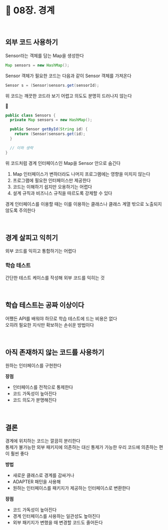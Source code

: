 # 📒 08장. 경계

<br />

## 외부 코드 사용하기

Sensor라는 객체를 담는 Map을 생성한다
```java
Map sensors = new HashMap();
```

Sensor 객체가 필요한 코드는 다음과 같이 Sensor 객체를 가져온다
```java
Sensor s = (Sensor)sensors.get(sensorId);
```
위 코드는 깨끗한 코드라 보기 어렵고 의도도 분명히 드러나지 않는다

🔽

```java
public class Sensors {
  private Map sensors = new HashMap();

  public Sensor getById(String id) {
    return (Sensor)sensors.get(id);
  }

  // 이하 생략
}
```

위 코드처럼 경계 인터페이스인 Map을 Sensor 안으로 숨긴다   
1. Map 인터페이스가 변하더라도 나머지 프로그램에는 영향을 미치지 않는다
2. 프로그램에 필요한 인터페이스만 제공한다
3. 코드는 이해하기 쉽지만 오용하기는 어렵다
4. 설계 규칙과 비즈니스 규칙을 따르도록 강제할 수 있다

경계 인터페이스를 이용할 때는 이를 이용하는 클래스나 클래스 계열 밖으로 노출되지 않도록 주의한다

<br />

## 경계 살피고 익히기

외부 코드를 익히고 통합하기는 어렵다

### 학습 테스트

간단한 테스트 케이스를 작성해 외부 코드를 익히는 것

<br />

## 학습 테스트는 공짜 이상이다

어쨌든 API를 배워야 하므로 학습 테스트에 드는 비용은 없다   
오히려 필요한 지식만 확보하는 손쉬운 방법이다

<br />

## 아직 존재하지 않는 코드를 사용하기

원하는 인터페이스를 구현한다

**장점**
- 인터페이스를 전적으로 통제한다
- 코드 가독성이 높아진다
- 코드 의도가 분명해진다

<br />

## 결론

경계에 위치하는 코드는 깔끔히 분리한다   
통제가 불가능한 외부 패키지에 의존하는 대신 통제가 가능한 우리 코드에 의존하는 편이 훨씬 좋다

**방법**
- 새로운 클래스로 경계를 감싸거나
- ADAPTER 패턴을 사용해
- 원하는 인터페이스를 패키지가 제공하는 인터페이스로 변환한다

**장점**
* 코드 가독성이 높아진다
* 경계 인터페이스를 사용하는 일관성도 높아진다
* 외부 패키지가 변했을 때 변경할 코드도 줄어든다

